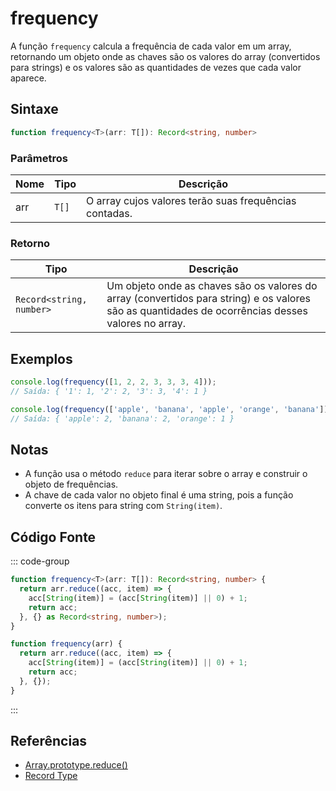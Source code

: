 # frequency

A função `frequency` calcula a frequência de cada valor em um array, retornando um objeto onde as chaves são os valores do array (convertidos para strings) e os valores são as quantidades de vezes que cada valor aparece.

## Sintaxe

```typescript
function frequency<T>(arr: T[]): Record<string, number>
```

### Parâmetros

| Nome  | Tipo          | Descrição                                           |
|-------|---------------|-----------------------------------------------------|
| arr   | `T[]`         | O array cujos valores terão suas frequências contadas. |

### Retorno

| Tipo                           | Descrição                                                     |
|---------------------------------|---------------------------------------------------------------|
| `Record<string, number>`        | Um objeto onde as chaves são os valores do array (convertidos para string) e os valores são as quantidades de ocorrências desses valores no array. |

## Exemplos

```typescript
console.log(frequency([1, 2, 2, 3, 3, 3, 4])); 
// Saída: { '1': 1, '2': 2, '3': 3, '4': 1 }

console.log(frequency(['apple', 'banana', 'apple', 'orange', 'banana'])); 
// Saída: { 'apple': 2, 'banana': 2, 'orange': 1 }
```

## Notas

- A função usa o método `reduce` para iterar sobre o array e construir o objeto de frequências.
- A chave de cada valor no objeto final é uma string, pois a função converte os itens para string com `String(item)`.

## Código Fonte

::: code-group
```typescript
function frequency<T>(arr: T[]): Record<string, number> {
  return arr.reduce((acc, item) => {
    acc[String(item)] = (acc[String(item)] || 0) + 1;
    return acc;
  }, {} as Record<string, number>);
}
```

```javascript
function frequency(arr) {
  return arr.reduce((acc, item) => {
    acc[String(item)] = (acc[String(item)] || 0) + 1;
    return acc;
  }, {});
}
```
::: 

## Referências

- [Array.prototype.reduce()](https://developer.mozilla.org/pt-BR/docs/Web/JavaScript/Reference/Global_Objects/Array/reduce)  
- [Record Type](https://www.typescriptlang.org/docs/handbook/2/objects.html#record)  